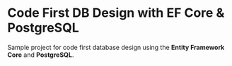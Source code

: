 # Code First DB Design with EF Core &amp; PostgreSQL

Sample project for code first database design using the **Entity Framework Core** and **PostgreSQL**.


